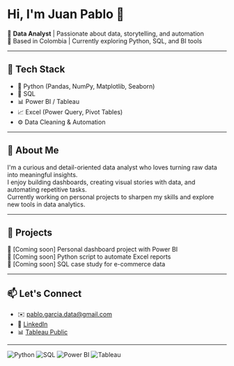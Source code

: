 # Hi, I'm Juan Pablo 👋

🎯 **Data Analyst** | Passionate about data, storytelling, and automation  
📍 Based in Colombia | Currently exploring Python, SQL, and BI tools  

---

## 🧰 Tech Stack

- 🐍 Python (Pandas, NumPy, Matplotlib, Seaborn)
- 🧮 SQL  
- 📊 Power BI / Tableau  
- 📈 Excel (Power Query, Pivot Tables)  
- ⚙️ Data Cleaning & Automation  

---

## 🚀 About Me

I'm a curious and detail-oriented data analyst who loves turning raw data into meaningful insights.  
I enjoy building dashboards, creating visual stories with data, and automating repetitive tasks.  
Currently working on personal projects to sharpen my skills and explore new tools in data analytics.

---

## 📂 Projects

🔹 [Coming soon] Personal dashboard project with Power BI  
🔹 [Coming soon] Python script to automate Excel reports  
🔹 [Coming soon] SQL case study for e-commerce data  

---

## 📫 Let's Connect

- ✉️ pablo.garcia.data@gmail.com  
- 💼 [LinkedIn](https://www.linkedin.com/in/tu-usuario-aquí)  
- 📊 [Tableau Public](https://public.tableau.com/app/profile/tu-usuario-aquí)

---

<!-- Badges (opcional) -->
![Python](https://img.shields.io/badge/-Python-3776AB?style=flat&logo=python&logoColor=white)
![SQL](https://img.shields.io/badge/-SQL-4479A1?style=flat&logo=postgresql&logoColor=white)
![Power BI](https://img.shields.io/badge/-PowerBI-F2C811?style=flat&logo=power-bi&logoColor=black)
![Tableau](https://img.shields.io/badge/-Tableau-E97627?style=flat&logo=tableau&logoColor=white)
